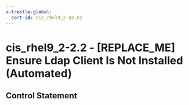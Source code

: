 ```yaml
---
x-trestle-global:
  sort-id: cis_rhel9_2-02.02
---
```


# cis_rhel9_2-2.2 - \[REPLACE_ME\] Ensure Ldap Client Is Not Installed (Automated)

## Control Statement
